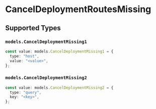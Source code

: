 # CancelDeploymentRoutesMissing


## Supported Types

### `models.CancelDeploymentMissing1`

```typescript
const value: models.CancelDeploymentMissing1 = {
  type: "host",
  value: "<value>",
};
```

### `models.CancelDeploymentMissing2`

```typescript
const value: models.CancelDeploymentMissing2 = {
  type: "query",
  key: "<key>",
};
```

